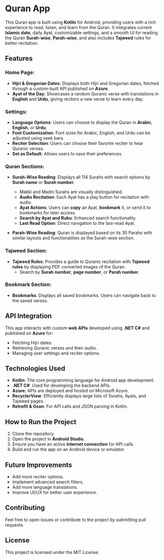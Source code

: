 # Quran App

This Quran app is built using **Kotlin** for Android, providing users with a rich experience to read, listen, and learn from the Quran. 
It integrates current **Islamic date**, daily Ayat, customizable settings, and a smooth UI for reading the Quran **Surah-wise**, **Parah-wise**, and also includes **Tajweed** rules for better recitation.

## Features

### Home Page:
- **Hijri & Gregorian Dates**: Displays both Hijri and Gregorian dates, fetched through a custom-built API published on **Azure**.
- **Ayat of the Day**: Showcases a random Quranic verse with translations in **English** and **Urdu**, giving reciters a new verse to learn every day.

### Settings:
- **Language Options**: Users can choose to display the Quran in **Arabic**, **English**, or **Urdu**.
- **Font Customization**: Font sizes for Arabic, English, and Urdu can be adjusted using seek bars.
- **Reciter Selection**: Users can choose their favorite reciter to hear Quranic verses.
- **Set as Default**: Allows users to save their preferences.

### Quran Sections:
- **Surah-Wise Reading**: Displays all 114 Surahs with search options by **Surah name** or **Surah number**. 
  - Makki and Madni Surahs are visually distinguished.
  - **Audio Recitation**: Each Ayat has a play button for recitation with audio.
  - **Ayat Actions**: Users can **copy** an Ayat, **bookmark** it, or send it to bookmarks for later access.
  - **Search by Ayat and Ruku**: Enhanced search functionality.
  - **Last Read Option**: Direct navigation to the last-read Ayat.

- **Parah-Wise Reading**: Quran is displayed based on its 30 Parahs with similar layouts and functionalities as the Surah-wise section.

### Tajweed Section:
- **Tajweed Rules**: Provides a guide to Quranic recitation with **Tajweed rules** by displaying PDF converted images of the Quran.
  - Search by **Surah number**, **page number**, or **Parah number**.

### Bookmark Section:
- **Bookmarks**: Displays all saved bookmarks. Users can navigate back to the saved verses.

## API Integration
This app interacts with custom **web APIs** developed using **.NET C#** and published on **Azure** for:
- Fetching Hijri dates.
- Retrieving Quranic verses and their audio.
- Managing user settings and reciter options.

## Technologies Used
- **Kotlin**: The core programming language for Android app development.
- **.NET C#**: Used for developing the backend APIs.
- **Azure**: APIs are deployed and hosted on Microsoft Azure.
- **RecyclerView**: Efficiently displays large lists of Surahs, Ayats, and Tajweed pages.
- **Retrofit & Gson**: For API calls and JSON parsing in Kotlin.

## How to Run the Project
1. Clone the repository.
2. Open the project in **Android Studio**.
3. Ensure you have an active **internet connection** for API calls.
4. Build and run the app on an Android device or emulator.

## Future Improvements
- Add more reciter options.
- Implement advanced search filters.
- Add more language translations.
- Improve UI/UX for better user experience.

## Contributing
Feel free to open issues or contribute to the project by submitting pull requests.

## License
This project is licensed under the MIT License.
